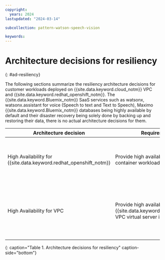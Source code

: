 ```yaml
---
copyright:
  years: 2024
lastupdated: "2024-03-14"

subcollection: pattern-watson-speech-vision

keywords:
---
```

# Architecture decisions for resiliency
{: #ad-resiliency}

The following sections summarize the resiliency architecture decisions for customer workloads deployed on {{site.data.keyword.cloud_notm}} VPC and {{site.data.keyword.redhat_openshift_notm}}. The {{site.data.keyword.Bluemix_notm}} SaaS services such as watsonx, watsonx.assistant for voice (Speech to text and Text to Speech), Maximo {{site.data.keyword.Bluemix_notm}} databases being highly available by default and their disaster recovery being solely done by backing up and restoring their data, there is no actual architecture decisions for them.

| Architecture decision                                                               | Requirement                                                                                      | Options                                                                                                                                              | Decision                             | Rationale                                                                                               |
| ----------------------------------------------------------------------------------- | ------------------------------------------------------------------------------------------------ | ---------------------------------------------------------------------------------------------------------------------------------------------------- | ------------------------------------ | ------------------------------------------------------------------------------------------------------- |
| High Availability for {{site.data.keyword.redhat_openshift_notm}}                                                          | Provide high availability for the container workloads                                            | Multi-zone Region {{site.data.keyword.redhat_openshift_notm}} deployment \n - Multiple {{site.data.keyword.redhat_openshift_notm}} clusters behind a global load balancer                                                       | Multi-zone Region {{site.data.keyword.redhat_openshift_notm}} deployment    | Lower deployment and management complexity and smaller footprint                                        |
| High Availability for VPC                                                           | Provide high availability for the {{site.data.keyword.Bluemix_notm}} VPC virtual server instance | Within an Availability Zone (native) \n - Within a region by using duplicate virtual server instances with a network or application load balancer | Within an Availability Zone (native) | Default native high availability within an availability zone, choice will depend on the SLA requirement |

{: caption="Table 1. Architecture decisions for resiliency" caption-side="bottom"}
